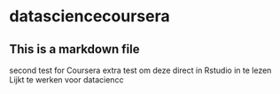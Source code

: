 # datasciencecoursera
## This is a markdown file
second test for Coursera
extra test om deze direct in Rstudio in te lezen  
Lijkt te werken voor dataciencc
